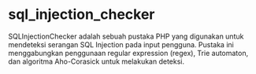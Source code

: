 # sql_injection_checker
SQLInjectionChecker adalah sebuah pustaka PHP yang digunakan untuk mendeteksi serangan SQL Injection pada input pengguna. Pustaka ini menggabungkan penggunaan regular expression (regex), Trie automaton, dan algoritma Aho-Corasick untuk melakukan deteksi.
